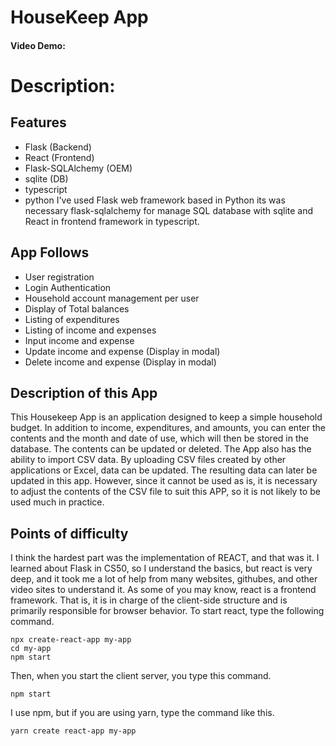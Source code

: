 # HouseKeep App
#### Video Demo:  <URL HERE>
# Description:
## Features
- Flask (Backend)
- React (Frontend)
- Flask-SQLAlchemy (OEM)
- sqlite (DB)
- typescript
- python
I've used Flask web framework based in Python its was necessary flask-sqlalchemy for manage SQL database with sqlite and React in frontend framework in typescript.
## App Follows
- User registration
- Login Authentication
- Household account management per user
- Display of Total balances
- Listing of expenditures
- Listing of income and expenses
- Input income and expense
- Update income and expense (Display in modal)
- Delete income and expense (Display in modal)
## Description of this App
This Housekeep App is an application designed to keep a simple household budget. In addition to income, expenditures, and amounts, you can enter the contents and the month and date of use, which will then be stored in the database. The contents can be updated or deleted.
The App also has the ability to import CSV data. By uploading CSV files created by other applications or Excel, data can be updated.
The resulting data can later be updated in this app. However, since it cannot be used as is, it is necessary to adjust the contents of the CSV file to suit this APP, so it is not likely to be used much in practice.
## Points of difficulty
I think the hardest part was the implementation of REACT, and that was it.
I learned about Flask in CS50, so I understand the basics, but react is very deep, and it took me a lot of help from many websites, githubes, and other video sites to understand it.
As some of you may know, react is a frontend framework. That is, it is in charge of the client-side structure and is primarily responsible for browser behavior.
To start react, type the following command.

```
npx create-react-app my-app
cd my-app
npm start
```

Then, when you start the client server, you type this command.

```
npm start
```

I use npm, but if you are using yarn, type the command like this.

```
yarn create react-app my-app
```













